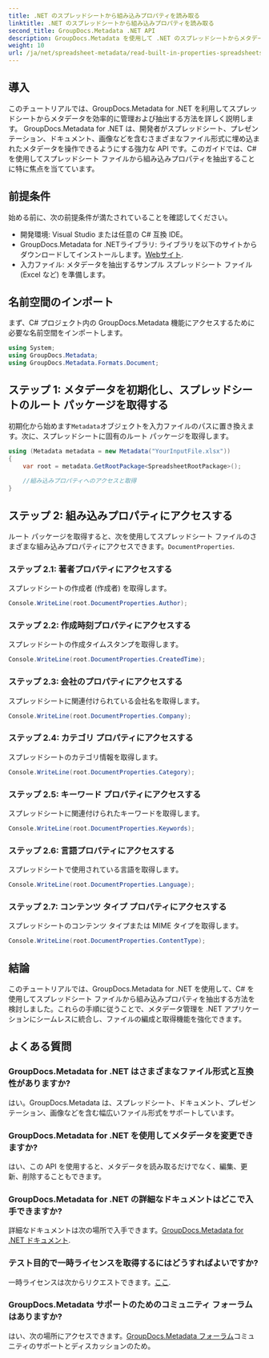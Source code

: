 ```yaml
---
title: .NET のスプレッドシートから組み込みプロパティを読み取る
linktitle: .NET のスプレッドシートから組み込みプロパティを読み取る
second_title: GroupDocs.Metadata .NET API
description: GroupDocs.Metadata を使用して .NET のスプレッドシートからメタデータを抽出し、アプリケーションでのドキュメント管理と整理を強化する方法を学習します。
weight: 10
url: /ja/net/spreadsheet-metadata/read-built-in-properties-spreadsheets/
---
```

## 導入
このチュートリアルでは、GroupDocs.Metadata for .NET を利用してスプレッドシートからメタデータを効率的に管理および抽出する方法を詳しく説明します。 GroupDocs.Metadata for .NET は、開発者がスプレッドシート、プレゼンテーション、ドキュメント、画像などを含むさまざまなファイル形式に埋め込まれたメタデータを操作できるようにする強力な API です。このガイドでは、C# を使用してスプレッドシート ファイルから組み込みプロパティを抽出することに特に焦点を当てています。
## 前提条件
始める前に、次の前提条件が満たされていることを確認してください。
- 開発環境: Visual Studio または任意の C# 互換 IDE。
-  GroupDocs.Metadata for .NETライブラリ: ライブラリを以下のサイトからダウンロードしてインストールします。[Webサイト](https://releases.groupdocs.com/metadata/net/).
- 入力ファイル: メタデータを抽出するサンプル スプレッドシート ファイル (Excel など) を準備します。

## 名前空間のインポート
まず、C# プロジェクト内の GroupDocs.Metadata 機能にアクセスするために必要な名前空間をインポートします。
```csharp
using System;
using GroupDocs.Metadata;
using GroupDocs.Metadata.Formats.Document;
```
## ステップ 1: メタデータを初期化し、スプレッドシートのルート パッケージを取得する
初期化から始めます`Metadata`オブジェクトを入力ファイルのパスに置き換えます。次に、スプレッドシートに固有のルート パッケージを取得します。
```csharp
using (Metadata metadata = new Metadata("YourInputFile.xlsx"))
{
    var root = metadata.GetRootPackage<SpreadsheetRootPackage>();
    
    //組み込みプロパティへのアクセスと取得
}
```
## ステップ 2: 組み込みプロパティにアクセスする
ルート パッケージを取得すると、次を使用してスプレッドシート ファイルのさまざまな組み込みプロパティにアクセスできます。`DocumentProperties`.
### ステップ 2.1: 著者プロパティにアクセスする
スプレッドシートの作成者 (作成者) を取得します。
```csharp
Console.WriteLine(root.DocumentProperties.Author);
```
### ステップ 2.2: 作成時刻プロパティにアクセスする
スプレッドシートの作成タイムスタンプを取得します。
```csharp
Console.WriteLine(root.DocumentProperties.CreatedTime);
```
### ステップ 2.3: 会社のプロパティにアクセスする
スプレッドシートに関連付けられている会社名を取得します。
```csharp
Console.WriteLine(root.DocumentProperties.Company);
```
### ステップ 2.4: カテゴリ プロパティにアクセスする
スプレッドシートのカテゴリ情報を取得します。
```csharp
Console.WriteLine(root.DocumentProperties.Category);
```
### ステップ 2.5: キーワード プロパティにアクセスする
スプレッドシートに関連付けられたキーワードを取得します。
```csharp
Console.WriteLine(root.DocumentProperties.Keywords);
```
### ステップ 2.6: 言語プロパティにアクセスする
スプレッドシートで使用されている言語を取得します。
```csharp
Console.WriteLine(root.DocumentProperties.Language);
```
### ステップ 2.7: コンテンツ タイプ プロパティにアクセスする
スプレッドシートのコンテンツ タイプまたは MIME タイプを取得します。
```csharp
Console.WriteLine(root.DocumentProperties.ContentType);
```

## 結論
このチュートリアルでは、GroupDocs.Metadata for .NET を使用して、C# を使用してスプレッドシート ファイルから組み込みプロパティを抽出する方法を検討しました。これらの手順に従うことで、メタデータ管理を .NET アプリケーションにシームレスに統合し、ファイルの編成と取得機能を強化できます。

## よくある質問
### GroupDocs.Metadata for .NET はさまざまなファイル形式と互換性がありますか?
はい。GroupDocs.Metadata は、スプレッドシート、ドキュメント、プレゼンテーション、画像などを含む幅広いファイル形式をサポートしています。
### GroupDocs.Metadata for .NET を使用してメタデータを変更できますか?
はい、この API を使用すると、メタデータを読み取るだけでなく、編集、更新、削除することもできます。
### GroupDocs.Metadata for .NET の詳細なドキュメントはどこで入手できますか?
詳細なドキュメントは次の場所で入手できます。[GroupDocs.Metadata for .NET ドキュメント](https://tutorials.groupdocs.com/metadata/net/).
### テスト目的で一時ライセンスを取得するにはどうすればよいですか?
一時ライセンスは次からリクエストできます。[ここ](https://purchase.groupdocs.com/temporary-license/).
### GroupDocs.Metadata サポートのためのコミュニティ フォーラムはありますか?
はい、次の場所にアクセスできます。[GroupDocs.Metadata フォーラム](https://forum.groupdocs.com/c/metadata/14)コミュニティのサポートとディスカッションのため。